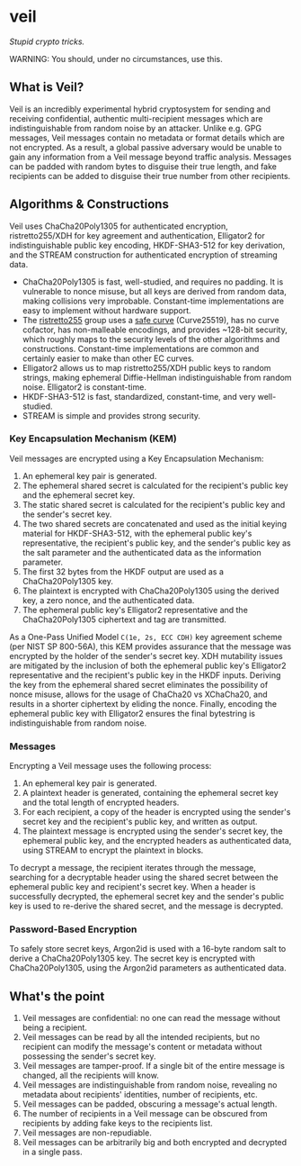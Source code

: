 # veil

_Stupid crypto tricks._

WARNING: You should, under no circumstances, use this.

## What is Veil?

Veil is an incredibly experimental hybrid cryptosystem for sending and receiving confidential,
authentic multi-recipient messages which are indistinguishable from random noise by an attacker.
Unlike e.g. GPG messages, Veil messages contain no metadata or format details which are not
encrypted. As a result, a global passive adversary would be unable to gain any information from a
Veil message beyond traffic analysis. Messages can be padded with random bytes to disguise their
true length, and fake recipients can be added to disguise their true number from other recipients.

## Algorithms & Constructions

Veil uses ChaCha20Poly1305 for authenticated encryption, ristretto255/XDH for key agreement and
authentication, Elligator2 for indistinguishable public key encoding, HKDF-SHA3-512 for key
derivation, and the STREAM construction for authenticated encryption of streaming data.

* ChaCha20Poly1305 is fast, well-studied, and requires no padding. It is vulnerable to nonce misuse,
  but all keys are derived from random data, making collisions very improbable. Constant-time
  implementations are easy to implement without hardware support.
* The [ristretto255](https://ristretto.group) group uses a
  [safe curve](https://safecurves.cr.yp.to) (Curve25519), has no curve cofactor, has non-malleable
  encodings, and provides ~128-bit security, which roughly maps to the security levels of the other
  algorithms and constructions. Constant-time implementations are common and certainly easier to
  make than other EC curves.
* Elligator2 allows us to map ristretto255/XDH public keys to random strings, making ephemeral
  Diffie-Hellman indistinguishable from random noise. Elligator2 is constant-time.
* HKDF-SHA3-512 is fast, standardized, constant-time, and very well-studied.
* STREAM is simple and provides strong security.

### Key Encapsulation Mechanism (KEM)

Veil messages are encrypted using a Key Encapsulation Mechanism:

1. An ephemeral key pair is generated.
2. The ephemeral shared secret is calculated for the recipient's public key and the ephemeral
   secret key.
3. The static shared secret is calculated for the recipient's public key and the sender's 
   secret key.
4. The two shared secrets are concatenated and used as the initial keying material for
   HKDF-SHA3-512, with the ephemeral public key's representative, the recipient's public key, and 
   the sender's public key as the salt parameter and the authenticated data as the information
   parameter.
5. The first 32 bytes from the HKDF output are used as a ChaCha20Poly1305 key.
6. The plaintext is encrypted with ChaCha20Poly1305 using the derived key, a zero nonce, and the 
   authenticated data.
8. The ephemeral public key's Elligator2 representative and the ChaCha20Poly1305 ciphertext and tag
   are transmitted.

As a One-Pass Unified Model `C(1e, 2s, ECC CDH)` key agreement scheme (per NIST SP 800-56A), this
KEM provides assurance that the message was encrypted by the holder of the sender's secret key. XDH
mutability issues are mitigated by the inclusion of both the ephemeral public key's Elligator2
representative and the recipient's public key in the HKDF inputs. Deriving the key from the
ephemeral shared secret eliminates the possibility of nonce misuse, allows for the usage of ChaCha20
vs XChaCha20, and results in a shorter ciphertext by eliding the nonce. Finally, encoding the
ephemeral public key with Elligator2 ensures the final bytestring is indistinguishable from random
noise.

### Messages

Encrypting a Veil message uses the following process:

1. An ephemeral key pair is generated.
2. A plaintext header is generated, containing the ephemeral secret key and the total length of
   encrypted headers.
3. For each recipient, a copy of the header is encrypted using the sender's secret key and the
   recipient's public key, and written as output.
4. The plaintext message is encrypted using the sender's secret key, the ephemeral public key, and 
   the encrypted headers as authenticated data, using STREAM to encrypt the plaintext in blocks.

To decrypt a message, the recipient iterates through the message, searching for a decryptable header
using the shared secret between the ephemeral public key and recipient's secret key. When a header
is successfully decrypted, the ephemeral secret key and the sender's public key is used to re-derive
the shared secret, and the message is decrypted.

### Password-Based Encryption

To safely store secret keys, Argon2id is used with a 16-byte random salt to derive a
ChaCha20Poly1305 key. The secret key is encrypted with ChaCha20Poly1305, using the Argon2id
parameters as authenticated data.

## What's the point

1. Veil messages are confidential: no one can read the message without being a recipient.
2. Veil messages can be read by all the intended recipients, but no recipient can modify the
   message's content or metadata without possessing the sender's secret key.
3. Veil messages are tamper-proof. If a single bit of the entire message is changed, all the
   recipients will know.
4. Veil messages are indistinguishable from random noise, revealing no metadata about recipients'
   identities, number of recipients, etc.
5. Veil messages can be padded, obscuring a message's actual length.
6. The number of recipients in a Veil message can be obscured from recipients by adding fake keys
   to the recipients list.
7. Veil messages are non-repudiable.
8. Veil messages can be arbitrarily big and both encrypted and decrypted in a single pass.
